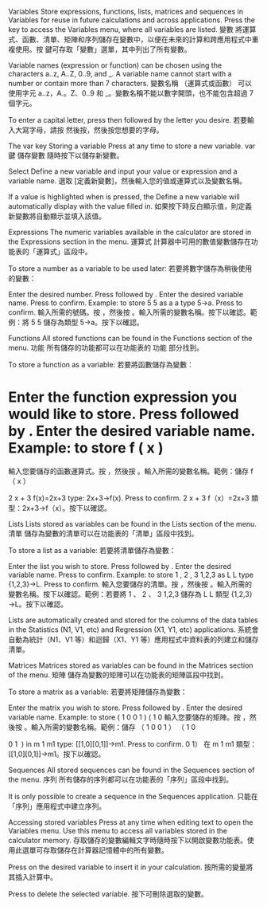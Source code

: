 Variables Store expressions, functions, lists, matrices and sequences in Variables for reuse in future calculations and across applications. Press the key to access the Variables menu, where all variables are listed.
變數 將運算式、函數、清單、矩陣和序列儲存在變數中，以便在未來的計算和跨應用程式中重複使用。按 鍵可存取「變數」選單，其中列出了所有變數。

Variable names (expression or function) can be chosen using the characters a..z, A..Z, 0..9, and \_. A variable name cannot start with a number or contain more than 7 characters.
變數名稱 （運算式或函數） 可以使用字元 a..z，A.。Z、0..9 和 \_。變數名稱不能以數字開頭，也不能包含超過 7 個字元。

To enter a capital letter, press then followed by the letter you desire.
若要輸入大寫字母，請按 然後按，然後按您想要的字母。

The var key Storing a variable Press at any time to store a new variable.
var 鍵 儲存變數 隨時按下以儲存新變數。

Select Define a new variable and input your value or expression and a variable name.
選取 \[定義新變數\]，然後輸入您的值或運算式以及變數名稱。

If a value is highlighted when is pressed, the Define a new variable will automatically display with the value filled in.
如果按下時反白顯示值，則定義新變數將自動顯示並填入該值。

Expressions The numeric variables available in the calculator are stored in the Expressions section in the menu.
運算式 計算器中可用的數值變數儲存在功能表的「運算式」區段中。

To store a number as a variable to be used later:
若要將數字儲存為稍後使用的變數：

Enter the desired number. Press followed by . Enter the desired variable name. Press to confirm. Example: to store 5 5 as a a type 5→a. Press to confirm.
輸入所需的號碼。按 ，然後按 。輸入所需的變數名稱。按下以確認。範例：將 5 5 儲存為類型 5→a。按下以確認。

Functions All stored functions can be found in the Functions section of the menu.
功能 所有儲存的功能都可以在功能表的 功能 部分找到。

To store a function as a variable:
若要將函數儲存為變數：

# Enter the function expression you would like to store. Press followed by . Enter the desired variable name. Example: to store f ( x )
輸入您要儲存的函數運算式。按 ，然後按 。輸入所需的變數名稱。範例：儲存 f （ x ）

2 x + 3 f(x)=2x+3 type: 2x+3→f(x). Press to confirm.
2 x + 3 f（x）=2x+3 類型：2x+3→f（x）。按下以確認。

Lists Lists stored as variables can be found in the Lists section of the menu.
清單 儲存為變數的清單可以在功能表的「清單」區段中找到。

To store a list as a variable:
若要將清單儲存為變數：

Enter the list you wish to store. Press followed by . Enter the desired variable name. Press to confirm. Example: to store 1 , 2 , 3 1,2,3 as L L type {1,2,3}→L. Press to confirm.
輸入您要儲存的清單。按 ，然後按 。輸入所需的變數名稱。按下以確認。範例：若要將 1 、 2 、 3 1,2,3 儲存為 L L 類型 {1,2,3}→L。按下以確認。

Lists are automatically created and stored for the columns of the data tables in the Statistics (N1, V1, etc) and Regression (X1, Y1, etc) applications.
系統會自動為統計（N1、V1 等）和迴歸（X1、Y1 等）應用程式中資料表的列建立和儲存清單。

Matrices Matrices stored as variables can be found in the Matrices section of the menu.
矩陣 儲存為變數的矩陣可以在功能表的矩陣區段中找到。

To store a matrix as a variable:
若要將矩陣儲存為變數：

Enter the matrix you wish to store. Press followed by . Enter the desired variable name. Example: to store ( 1 0 0 1 ) ( 1 0 ​
輸入您要儲存的矩陣。按 ，然後按 。輸入所需的變數名稱。範例：儲存 （ 1 0 0 1 ） （ 1 0

0 1 ​ ) in m 1 m1 type: \[\[1,0\]\[0,1\]\]→m1. Press to confirm.
0 1） 在 m 1 m1 類型：\[\[1,0\]\[0,1\]\]→m1。按下以確認。

Sequences All stored sequences can be found in the Sequences section of the menu.
序列 所有儲存的序列都可以在功能表的「序列」區段中找到。

It is only possible to create a sequence in the Sequences application.
只能在「序列」應用程式中建立序列。

Accessing stored variables Press at any time when editing text to open the Variables menu. Use this menu to access all variables stored in the calculator memory.
存取儲存的變數編輯文字時隨時按下以開啟變數功能表。使用此選單可存取儲存在計算器記憶體中的所有變數。

Press on the desired variable to insert it in your calculation.
按所需的變量將其插入計算中。

Press to delete the selected variable.
按下可刪除選取的變數。